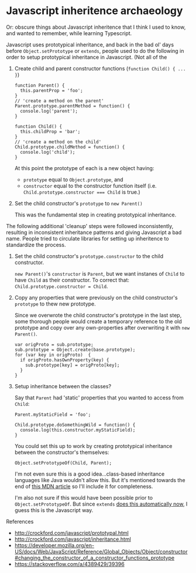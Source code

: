 # Javascript inheritence archaeology

Or: obscure things about Javascript inheritence that I think I used to know, and wanted to remember, while learning Typescript.

Javascript uses prototypical inheritance, and back in the bad ol' days before `Object.setPrototype` or `extends`, people used to
do the following in order to setup prototypical inheritance in Javascript. (Not all of the 

1. Create child and parent constructor functions (`function Child() { ... }`)

    ```
    function Parent() {
      this.parentProp = 'foo';
    }
    // 'create a method on the parent'
    Parent.prototype.parentMethod = function() {
      console.log('parent');
    }
    
    function Child() {
      this.childProp = 'bar';
    }
    // 'create a method on the child'
    Child.prototype.childMethod = function() {
      console.log('child');
    }
    ```

    At this point the prototype of each is a new object having:
   
    * `prototype` equal to `Object.prototype`, and
    * `constructor` equal to the constructor function itself (i.e. `Child.prototype.constructor === Child` is true.)

1. Set the child constructor's `prototype` to `new Parent()`

    This was the fundamental step in creating prototypical inheritance.
    
The following additional 'cleanup' steps were followed inconsistently, resulting in inconsistent inheritance patterns and giving Javascript
a bad name. People tried to circulate libraries for setting up inheritence to standardize the process.
    
1. Set the child constructor's `prototype.constructor` to the child constructor.

    `new Parent()`'s `constructor` is `Parent`, but we want instanes of `Child` to have `Child` as their constructor.
    To correct that: `Child.prototype.constructor = Child`.

1. Copy any properties that were previously on the child constructor's `prototype` to thew new prototype.

    Since we overwrote the child constructor's prototype in the last step, some thorough people would create a temporary reference to the old prototype
    and copy over any own-properties after overwriting it with `new Parent()`.

    ```
    var origProto = sub.prototype;
    sub.prototype = Object.create(base.prototype);
    for (var key in origProto)  {
      if origProto.hasOwnProperty(key) {
        sub.prototype[key] = origProto[key];
      }
    }
    ```
1. Setup inheritance between the classes?

    Say that `Parent` had 'static' properties that you wanted to access from `Child`:
    
    ```
    Parent.myStaticField = 'foo';
    
    Child.prototype.doSomethingWild = function() {
      console.log(this.constructor.myStaticField);
    }
    ```
    
    You could set this up to work by creating prototypical inheritance between the constructor's themselves:
    
    ```
    Object.setPrototypeOf(Child, Parent);
    ```
    
    I'm not even sure this is a good idea...class-based inheritance languages like Java wouldn't allow this.
    But it's mentioned towards the end of
    [this MDN article](https://developer.mozilla.org/en-US/docs/Web/JavaScript/Reference/Global_Objects/Object/constructor#changing_the_constructor_of_a_constructor_functions_prototype)
    so I'll include it for completeness.
 
    I'm also not sure if this would have been possible prior to `Object.setPrototypeOf`. But since `extends` [does this
    automatically now](https://developer.mozilla.org/en-US/docs/Web/JavaScript/Reference/Classes/extends),
    I guess this is the Javascript way.

References

* http://crockford.com/javascript/prototypal.html
* http://crockford.com/javascript/inheritance.html
* https://developer.mozilla.org/en-US/docs/Web/JavaScript/Reference/Global_Objects/Object/constructor#changing_the_constructor_of_a_constructor_functions_prototype
* https://stackoverflow.com/a/4389429/39396
